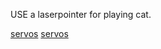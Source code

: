 USE a laserpointer for playing cat. 


[servos](https://github.com/hgabor47/laserpointercat/blob/main/images/servos.jpg)
[servos](https://github.com/hgabor47/laserpointercat/blob/main/images/wemos.jpg)

